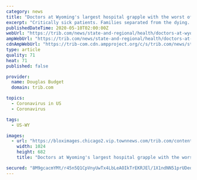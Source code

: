 ```yaml
---
category: news
title: "Doctors at Wyoming's largest hospital grapple with the worst of the coronavirus"
excerpt: "Critically sick patients. Families separated from the dying. Fears of a contagious virus. ICU doctors at Wyoming Medical Center share what it's like to work amid a pandemic."
publishedDateTime: 2020-05-10T02:00:00Z
webUrl: "https://trib.com/news/state-and-regional/health/doctors-at-wyomings-largest-hospital-grapple-with-the-worst-of-the-coronavirus/article_ab15c4e3-7b14-511e-b388-b3d4ec27a95a.html"
ampWebUrl: "https://trib.com/news/state-and-regional/health/doctors-at-wyomings-largest-hospital-grapple-with-the-worst-of-the-coronavirus/article_ab15c4e3-7b14-511e-b388-b3d4ec27a95a.amp.html"
cdnAmpWebUrl: "https://trib-com.cdn.ampproject.org/c/s/trib.com/news/state-and-regional/health/doctors-at-wyomings-largest-hospital-grapple-with-the-worst-of-the-coronavirus/article_ab15c4e3-7b14-511e-b388-b3d4ec27a95a.amp.html"
type: article
quality: 71
heat: 71
published: false

provider:
  name: Douglas Budget
  domain: trib.com

topics:
  - Coronavirus in US
  - Coronavirus

tags:
  - US-WY

images:
  - url: "https://bloximages.chicago2.vip.townnews.com/trib.com/content/tncms/assets/v3/editorial/7/4d/74dc0eb8-80fa-537b-a5b9-deb34fda756b/5eb6f48ff2524.image.jpg?resize=1024%2C682"
    width: 1024
    height: 682
    title: "Doctors at Wyoming's largest hospital grapple with the worst of the coronavirus"

secured: "8M9gcacmYMt/r45n5Q1CpVnyUwTx4LbLeAOIkTrEKRJEl/1X1ndNN51prUDedp0lZdjRD19qRDStqhhsM6qTYL6IicRa24t1JIn6LXJEHupaOyDkTo35wP4uwhRiHcIetI2G8qLUBoYd3GeVd3RTfUYBmrXdJ8F1tZv1dHLayiztLf6ZGj/OdXcnBBT7YFl0PXdzQnc0hP3TGmSYDOiAJJkgfzTs6Tm6id+DXsUB0lbCclwr/81ctO6cFNyVq2PfXtKg8eE6HGyI3f5PFqSwG4ISMg2zqSd0yNnWHk2s4GDigee0jteNQPDSsh/KP8TT;le6L7vIoADpHj4ljrvscTA=="
---
```


